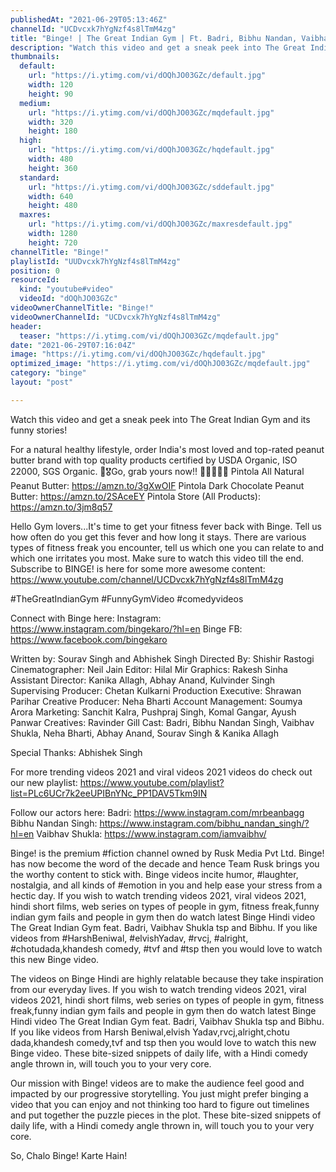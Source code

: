 ```yaml
---
publishedAt: "2021-06-29T05:13:46Z"
channelId: "UCDvcxk7hYgNzf4s8lTmM4zg"
title: "Binge! | The Great Indian Gym | Ft. Badri, Bibhu Nandan, Vaibhav Shukla & Neha Bharti"
description: "Watch this video and get a sneak peek into The Great Indian Gym and its funny stories!\n\nFor a natural healthy lifestyle, order India's most loved and top-rated peanut butter brand with top quality products certified by USDA Organic, ISO 22000, SGS Organic. 📄🎖️Go, grab yours now!! 🏃🏻🏃🏻‍♀️\nPintola All Natural Peanut Butter: https://amzn.to/3gXwOIF\nPintola Dark Chocolate Peanut Butter: https://amzn.to/2SAceEY\nPintola Store (All Products): https://amzn.to/3jm8q57\n\nHello Gym lovers...It's time to get your fitness fever back with Binge. Tell us how often do you get this fever and how long it stays. There are various types of fitness freak you encounter, tell us which one you can relate to and which one irritates you most. Make sure to watch this video till the end. Subscribe to BINGE! is here for some more awesome content:  https://www.youtube.com/channel/UCDvcxk7hYgNzf4s8lTmM4zg\n\n#TheGreatIndianGym #FunnyGymVideo #comedyvideos\n\nConnect with Binge here:\nInstagram: https://www.instagram.com/bingekaro/?hl=en\nBinge FB: https://www.facebook.com/bingekaro\n\nWritten by: Sourav Singh and Abhishek Singh\nDirected By: Shishir Rastogi\nCinematographer: Neil Jain\nEditor: Hilal Mir\nGraphics: Rakesh Sinha\nAssistant Director: Kanika Allagh, Abhay Anand, Kulvinder Singh\nSupervising Producer: Chetan Kulkarni\nProduction Executive: Shrawan Parihar\nCreative Producer: Neha Bharti\nAccount Management: Soumya Arora\nMarketing: Sanchit Kalra, Pushpraj Singh, Komal Gangar, Ayush Panwar \nCreatives: Ravinder Gill\nCast: Badri, Bibhu Nandan Singh, Vaibhav Shukla, Neha Bharti, Abhay Anand, Sourav Singh & Kanika Allagh\n\nSpecial Thanks: Abhishek Singh\n\nFor more trending videos 2021 and viral videos 2021 videos do check out our new playlist: https://www.youtube.com/playlist?list=PLc6UCr7k2eeUPIBnYNc_PP1DAV5Tkm9IN\n\nFollow our actors here:\nBadri: https://www.instagram.com/mrbeanbagg\nBibhu Nandan Singh: https://www.instagram.com/bibhu_nandan_singh/?hl=en\nVaibhav Shukla: https://www.instagram.com/iamvaibhv/\n\nBinge! is the premium #fiction channel owned by Rusk Media Pvt Ltd. Binge! has now become the word of the decade and hence Team Rusk brings you the worthy content to stick with. Binge videos incite humor, #laughter, nostalgia, and all kinds of #emotion in you and help ease your stress from a hectic day. If you wish to watch trending videos 2021, viral videos 2021, hindi short films, web series on types of people in gym, fitness freak,funny indian gym fails and people in gym then do watch latest Binge Hindi video The Great Indian Gym feat. Badri, Vaibhav Shukla tsp and Bibhu. If you like videos from #HarshBeniwal, #elvishYadav, #rvcj, #alright, #chotudada,khandesh comedy, #tvf and #tsp then you would love to watch this new Binge video.\n\n\nThe videos on Binge Hindi are highly relatable because they take inspiration from our everyday lives. If you wish to watch trending videos 2021, viral videos 2021, hindi short films, web series on types of people in gym, fitness freak,funny indian gym fails and people in gym then do watch latest Binge Hindi video The Great Indian Gym feat. Badri, Vaibhav Shukla tsp and Bibhu. If you like videos from Harsh Beniwal,elvish Yadav,rvcj,alright,chotu dada,khandesh comedy,tvf and tsp then you would love to watch this new Binge video. These bite-sized snippets of daily life, with a Hindi comedy angle thrown in, will touch you to your very core. \n\nOur mission with Binge! videos are to make the audience feel good and impacted by our progressive storytelling. You just might prefer binging a video that you can enjoy and not thinking too hard to figure out timelines and put together the puzzle pieces in the plot. These bite-sized snippets of daily life, with a Hindi comedy angle thrown in, will touch you to your very core. \n\nSo, Chalo Binge! Karte Hain!"
thumbnails:
  default:
    url: "https://i.ytimg.com/vi/dOQhJO03GZc/default.jpg"
    width: 120
    height: 90
  medium:
    url: "https://i.ytimg.com/vi/dOQhJO03GZc/mqdefault.jpg"
    width: 320
    height: 180
  high:
    url: "https://i.ytimg.com/vi/dOQhJO03GZc/hqdefault.jpg"
    width: 480
    height: 360
  standard:
    url: "https://i.ytimg.com/vi/dOQhJO03GZc/sddefault.jpg"
    width: 640
    height: 480
  maxres:
    url: "https://i.ytimg.com/vi/dOQhJO03GZc/maxresdefault.jpg"
    width: 1280
    height: 720
channelTitle: "Binge!"
playlistId: "UUDvcxk7hYgNzf4s8lTmM4zg"
position: 0
resourceId:
  kind: "youtube#video"
  videoId: "dOQhJO03GZc"
videoOwnerChannelTitle: "Binge!"
videoOwnerChannelId: "UCDvcxk7hYgNzf4s8lTmM4zg"
header:
  teaser: "https://i.ytimg.com/vi/dOQhJO03GZc/mqdefault.jpg"
date: "2021-06-29T07:16:04Z"
image: "https://i.ytimg.com/vi/dOQhJO03GZc/hqdefault.jpg"
optimized_image: "https://i.ytimg.com/vi/dOQhJO03GZc/mqdefault.jpg"
category: "binge"
layout: "post"

---
```

Watch this video and get a sneak peek into The Great Indian Gym and its funny stories!

For a natural healthy lifestyle, order India's most loved and top-rated peanut butter brand with top quality products certified by USDA Organic, ISO 22000, SGS Organic. 📄🎖️Go, grab yours now!! 🏃🏻🏃🏻‍♀️
Pintola All Natural Peanut Butter: https://amzn.to/3gXwOIF
Pintola Dark Chocolate Peanut Butter: https://amzn.to/2SAceEY
Pintola Store (All Products): https://amzn.to/3jm8q57

Hello Gym lovers...It's time to get your fitness fever back with Binge. Tell us how often do you get this fever and how long it stays. There are various types of fitness freak you encounter, tell us which one you can relate to and which one irritates you most. Make sure to watch this video till the end. Subscribe to BINGE! is here for some more awesome content:  https://www.youtube.com/channel/UCDvcxk7hYgNzf4s8lTmM4zg

#TheGreatIndianGym #FunnyGymVideo #comedyvideos

Connect with Binge here:
Instagram: https://www.instagram.com/bingekaro/?hl=en
Binge FB: https://www.facebook.com/bingekaro

Written by: Sourav Singh and Abhishek Singh
Directed By: Shishir Rastogi
Cinematographer: Neil Jain
Editor: Hilal Mir
Graphics: Rakesh Sinha
Assistant Director: Kanika Allagh, Abhay Anand, Kulvinder Singh
Supervising Producer: Chetan Kulkarni
Production Executive: Shrawan Parihar
Creative Producer: Neha Bharti
Account Management: Soumya Arora
Marketing: Sanchit Kalra, Pushpraj Singh, Komal Gangar, Ayush Panwar 
Creatives: Ravinder Gill
Cast: Badri, Bibhu Nandan Singh, Vaibhav Shukla, Neha Bharti, Abhay Anand, Sourav Singh & Kanika Allagh

Special Thanks: Abhishek Singh

For more trending videos 2021 and viral videos 2021 videos do check out our new playlist: https://www.youtube.com/playlist?list=PLc6UCr7k2eeUPIBnYNc_PP1DAV5Tkm9IN

Follow our actors here:
Badri: https://www.instagram.com/mrbeanbagg
Bibhu Nandan Singh: https://www.instagram.com/bibhu_nandan_singh/?hl=en
Vaibhav Shukla: https://www.instagram.com/iamvaibhv/

Binge! is the premium #fiction channel owned by Rusk Media Pvt Ltd. Binge! has now become the word of the decade and hence Team Rusk brings you the worthy content to stick with. Binge videos incite humor, #laughter, nostalgia, and all kinds of #emotion in you and help ease your stress from a hectic day. If you wish to watch trending videos 2021, viral videos 2021, hindi short films, web series on types of people in gym, fitness freak,funny indian gym fails and people in gym then do watch latest Binge Hindi video The Great Indian Gym feat. Badri, Vaibhav Shukla tsp and Bibhu. If you like videos from #HarshBeniwal, #elvishYadav, #rvcj, #alright, #chotudada,khandesh comedy, #tvf and #tsp then you would love to watch this new Binge video.


The videos on Binge Hindi are highly relatable because they take inspiration from our everyday lives. If you wish to watch trending videos 2021, viral videos 2021, hindi short films, web series on types of people in gym, fitness freak,funny indian gym fails and people in gym then do watch latest Binge Hindi video The Great Indian Gym feat. Badri, Vaibhav Shukla tsp and Bibhu. If you like videos from Harsh Beniwal,elvish Yadav,rvcj,alright,chotu dada,khandesh comedy,tvf and tsp then you would love to watch this new Binge video. These bite-sized snippets of daily life, with a Hindi comedy angle thrown in, will touch you to your very core. 

Our mission with Binge! videos are to make the audience feel good and impacted by our progressive storytelling. You just might prefer binging a video that you can enjoy and not thinking too hard to figure out timelines and put together the puzzle pieces in the plot. These bite-sized snippets of daily life, with a Hindi comedy angle thrown in, will touch you to your very core. 

So, Chalo Binge! Karte Hain!